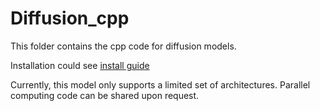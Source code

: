 # Diffusion_cpp

This folder contains the cpp code for diffusion models.

Installation could see [install guide](./install.sh)

Currently, this model only supports a limited set of architectures. Parallel computing code can be shared upon request.


